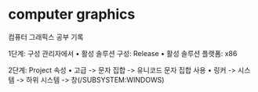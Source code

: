 # computer graphics
 컴퓨터 그래픽스 공부 기록

1단계: 구성 관리자에서 
• 활성 솔루션 구성: Release
• 활성 솔루션 플랫폼: x86

2단계: Project 속성
• 고급 -> 문자 집합 -> 유니코드 문자 집합 사용
• 링커 -> 시스템 -> 하위 시스템 -> 창(/SUBSYSTEM:WINDOWS)

